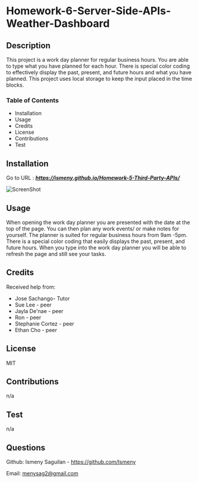 # Homework-6-Server-Side-APIs-Weather-Dashboard

## Description
This project is a work day planner for regular business hours. You are able to type what you have planned for each hour. There is special color coding to effectively display the past, present, and future hours and what you have planned. This project uses local storage to keep the input placed in the time blocks. 


### Table of Contents 
* Installation
* Usage
* Credits
* License
* Contributions
* Test

## Installation
Go to URL : ***https://ismeny.github.io/Homework-5-Third-Party-APIs/***

![ScreenShot](screenshot.png)


## Usage
When opening the work day planner you are presented with the date at the top of the page. You can then plan any work events/ or make notes for yourself. The planner is suited for regular business hours from 9am -5pm. There is a special color coding that easily displays the past, present, and future hours. When you type into the work day planner you will be able to refresh the page and still see your tasks. 

## Credits
Received help from:
* Jose Sachango- Tutor
* Sue Lee - peer    
* Jayla De'nae - peer
* Ron - peer
* Stephanie Cortez - peer
* Ethan Cho - peer

## License
MIT

## Contributions
n/a
## Test
n/a
## Questions
Github: Ismeny Saguilan - https://github.com/Ismeny 



Email: menysag2@gmail.com